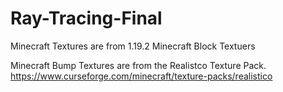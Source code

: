 # Ray-Tracing-Final

Minecraft Textures are from 1.19.2 Minecraft Block Textuers

Minecraft Bump Textures are from the Realistco Texture Pack. 
https://www.curseforge.com/minecraft/texture-packs/realistico
